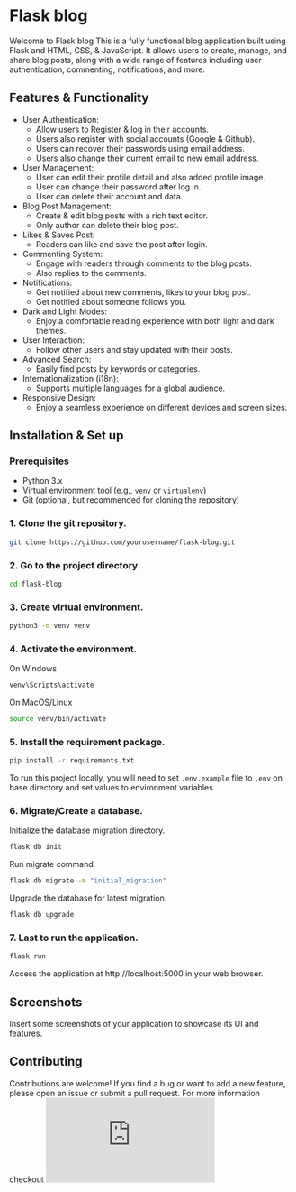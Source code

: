 # Flask blog

Welcome to Flask blog This is a fully functional blog application built using Flask and HTML, CSS, & JavaScript. It allows users to create, manage, and share blog posts, along with a wide range of features including user authentication, commenting, notifications, and more.

## Features & Functionality

- User Authentication:
  - Allow users to Register & log in their accounts.
  - Users also register with social accounts (Google & Github).
  - Users can recover their passwords using email address.
  - Users also change their current email to new email address.
- User Management:
  - User can edit their profile detail and also added profile image.
  - User can change their password after log in.
  - User can delete their account and data.
- Blog Post Management:
  - Create & edit blog posts with a rich text editor.
  - Only author can delete their blog post.
- Likes & Saves Post:
  - Readers can like and save the post after login.
- Commenting System:
  - Engage with readers through comments to the blog posts.
  - Also replies to the comments.
- Notifications:
  - Get notified about new comments, likes to your blog post.
  - Get notified about someone follows you.
- Dark and Light Modes:
  - Enjoy a comfortable reading experience with both light and dark themes.
- User Interaction:
  - Follow other users and stay updated with their posts.
- Advanced Search:
  - Easily find posts by keywords or categories.
- Internationalization (i18n):
  - Supports multiple languages for a global audience.
- Responsive Design:
  - Enjoy a seamless experience on different devices and screen sizes.

## Installation & Set up

### Prerequisites

- Python 3.x
- Virtual environment tool (e.g., `venv` or `virtualenv`)
- Git (optional, but recommended for cloning the repository)

### 1. Clone the git repository.

```bash
git clone https://github.com/yourusername/flask-blog.git
```

### 2. Go to the project directory.

```bash
cd flask-blog
```

### 3. Create virtual environment.

```bash
python3 -m venv venv
```

### 4. Activate the environment.

On Windows

```bash
venv\Scripts\activate
```

On MacOS/Linux

```bash
source venv/bin/activate
```

### 5. Install the requirement package.

```bash
pip install -r requirements.txt
```

To run this project locally, you will need to set `.env.example` file to `.env` on base directory and set values to environment variables.


### 6. Migrate/Create a database.

Initialize the database migration directory.

```bash
flask db init
```

Run migrate command.

```bash
flask db migrate -m "initial_migration"
```

Upgrade the database for latest migration.

```bash
flask db upgrade
```

### 7. Last to run the application.

```bash
flask run
```

Access the application at http://localhost:5000 in your web browser.

## Screenshots

Insert some screenshots of your application to showcase its UI and features.

## Contributing

Contributions are welcome! If you find a bug or want to add a new feature, please open an issue or submit a pull request.
For more information checkout ![CONTRIBUTING.md](https://github.com/anuraagnagar/flask-blog/blob/master/CONTRIBUTING.md)
